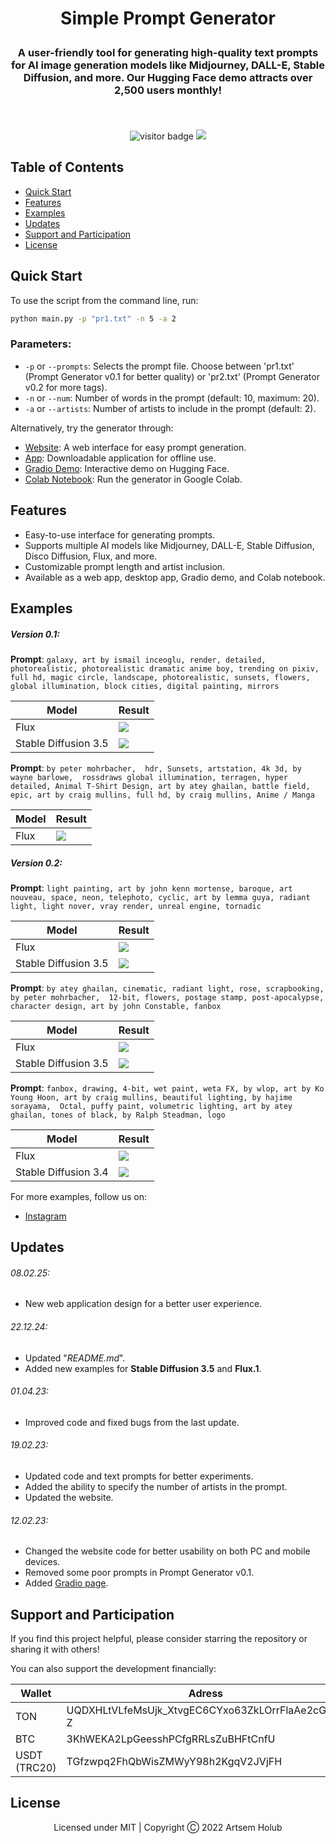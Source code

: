 # <p align="center">Simple Prompt Generator</p>
### <p align="center">A user-friendly tool for generating high-quality text prompts for AI image generation models like Midjourney, DALL-E, Stable Diffusion, and more. Our Hugging Face demo attracts over 2,500 users monthly!</p><br>

<div align="center">
    <img src='https://visitor-badge.laobi.icu/badge?page_id=WiNE-iNEFF.Simple_Prompt_Generator&left_color=red&right_color=green&left_text=Visitors' alt='visitor badge'>
    <img src="https://img.shields.io/github/downloads/WiNE-iNEFF/Simple_Prompt_Generator/total">
</div>

## Table of Contents
- [Quick Start](#quick-start)
- [Features](#features)
- [Examples](#examples)
- [Updates](#updates)
- [Support and Participation](#support-and-participation)
- [License](#license)

## Quick Start
To use the script from the command line, run:
```bash
python main.py -p "pr1.txt" -n 5 -a 2
```

### Parameters:
- `-p` or `--prompts`: Selects the prompt file. Choose between 'pr1.txt' (Prompt Generator v0.1 for better quality) or 'pr2.txt' (Prompt Generator v0.2 for more tags).
- `-n` or `--num`: Number of words in the prompt (default: 10, maximum: 20).
- `-a` or `--artists`: Number of artists to include in the prompt (default: 2).

Alternatively, try the generator through:
- [Website](https://wine-ineff.github.io/Simple_Prompt_Generator/): A web interface for easy prompt generation.
- [App](https://github.com/WiNE-iNEFF/Simple_Prompt_Generator/releases): Downloadable application for offline use.
- [Gradio Demo](https://huggingface.co/spaces/WiNE-iNEFF/HF_Simple_Prompt_Generator): Interactive demo on Hugging Face.
- [Colab Notebook](https://github.com/WiNE-iNEFF/Stable_Diffusion_colab): Run the generator in Google Colab.

## Features
- Easy-to-use interface for generating prompts.
- Supports multiple AI models like Midjourney, DALL-E, Stable Diffusion, Disco Diffusion, Flux, and more.
- Customizable prompt length and artist inclusion.
- Available as a web app, desktop app, Gradio demo, and Colab notebook.

## Examples
##### Version 0.1:
**Prompt**: `galaxy, art by ismail inceoglu, render, detailed, photorealistic, photorealistic dramatic anime boy, trending on pixiv, full hd, magic circle, landscape, photorealistic, sunsets, flowers, global illumination, block cities, digital painting, mirrors`

| Model                | Result             |
| -------------------- | ------------------ |
| Flux                 | ![](img/flux3.png) |
| Stable Diffusion 3.5 | ![](img/sd3.png)   |

**Prompt**: `by peter mohrbacher,  hdr, Sunsets, artstation, 4k 3d, by wayne barlowe,  rossdraws global illumination, terragen, hyper detailed, Animal T-Shirt Design, art by atey ghailan, battle field, epic, art by craig mullins, full hd, by craig mullins, Anime / Manga`

| Model | Result             |
| ----- | ------------------ |
| Flux  | ![](img/flux5.png) |

##### Version 0.2:
**Prompt**: `light painting, art by john kenn mortense, baroque, art nouveau, space, neon, telephoto, cyclic, art by lemma guya, radiant light, light nover, vray render, unreal engine, tornadic`

| Model                | Result             |
| -------------------- | ------------------ |
| Flux                 | ![](img/flux1.png) |
| Stable Diffusion 3.5 | ![](img/sd1.png)   |

**Prompt**: `by atey ghailan, cinematic, radiant light, rose, scrapbooking, by peter mohrbacher,  12-bit, flowers, postage stamp, post-apocalypse, character design, art by john Constable, fanbox`

| Model                | Result             |
| -------------------- | ------------------ |
| Flux                 | ![](img/flux2.png) |
| Stable Diffusion 3.5 | ![](img/sd2.png)   |

**Prompt**: `fanbox, drawing, 4-bit, wet paint, weta FX, by wlop, art by Ko Young Hoon, art by craig mullins, beautiful lighting, by hajime sorayama,  Octal, puffy paint, volumetric lighting, art by atey ghailan, tones of black, by Ralph Steadman, logo`

| Model                | Result             |
| -------------------- | ------------------ |
| Flux                 | ![](img/flux4.png) |
| Stable Diffusion 3.4 | ![](img/sd4.png)   |

For more examples, follow us on:
- [Instagram](https://www.instagram.com/wine_ineff)

## Updates
###### 08.02.25:
- New web application design for a better user experience.
###### 22.12.24:
- Updated "*README.md*".
- Added new examples for **Stable Diffusion 3.5** and **Flux.1**.
###### 01.04.23:
- Improved code and fixed bugs from the last update.
###### 19.02.23:
- Updated code and text prompts for better experiments.
- Added the ability to specify the number of artists in the prompt.
- Updated the website.
###### 12.02.23:
- Changed the website code for better usability on both PC and mobile devices.
- Removed some poor prompts in Prompt Generator v0.1.
- Added [Gradio page](https://huggingface.co/spaces/WiNE-iNEFF/HF_Simple_Prompt_Generator).

## Support and Participation
If you find this project helpful, please consider starring the repository or sharing it with others!

You can also support the development financially:

| Wallet       | Adress                                           |
| ------------ | ------------------------------------------------ |
| TON          | UQDXHLtVLfeMsUjk_XtvgEC6CYxo63ZkLOrrFlaAe2cGn3-Z |
| BTC          | 3KhWEKA2LpGeesshPCfgRRLsZuBHFtCnfU               |
| USDT (TRC20) | TGfzwpq2FhQbWisZMWyY98h2KgqV2JVjFH               |

## License
<p align="center">Licensed under MIT | Copyright Ⓒ 2022 Artsem Holub</p>


